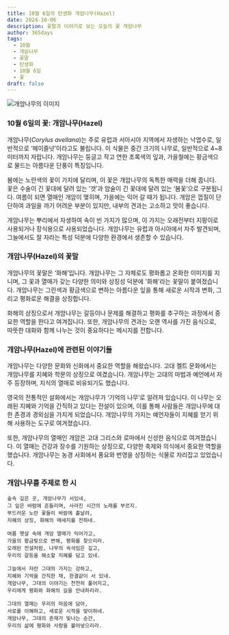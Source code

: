 ```yaml
---
title: 10월 6일의 탄생화 개암나무(Hazel)
date: 2024-10-06
description: 꽃말과 이야기로 보는 오늘의 꽃 개암나무
author: 365days
tags:
  - 10월
  - 개암나무
  - 꽃말
  - 탄생화
  - 10월 6일
  - 꽃
draft: false
---
```



![개암나무의 이미지](https://cdn.pixabay.com/photo/2019/03/25/18/37/hazel-flowers-4081036_1280.jpg#center)


### 10월 6일의 꽃: 개암나무(Hazel)

개암나무(*Corylus avellana*)는 주로 유럽과 서아시아 지역에서 자생하는 낙엽수로, 일반적으로 ‘헤이즐넛’이라고도 불립니다. 이 식물은 중간 크기의 나무로, 일반적으로 4~8미터까지 자랍니다. 개암나무는 둥글고 작고 연한 초록색의 잎과, 가을철에는 황금색으로 물드는 아름다운 단풍이 특징입니다.

봄에는 노란색의 꽃이 가지에 달리며, 이 꽃은 개암나무의 독특한 매력을 더해 줍니다. 꽃은 수술이 긴 꽃대에 달려 있는 ‘갯’과 암술이 긴 꽃대에 달려 있는 ‘봄꽃’으로 구분됩니다. 여름이 되면 열매인 개암이 맺히며, 가을에는 익어 갈 때가 됩니다. 개암은 껍질이 단단하여 과일을 까기 어려운 부분이 있지만, 내부의 견과는 고소하고 맛이 좋습니다.

개암나무는 뿌리에서 자생하여 속이 빈 가지가 많으며, 이 가지는 오래전부터 지팡이로 사용되거나 장식용으로 사용되었습니다. 개암나무는 유럽과 아시아에서 자주 발견되며, 그늘에서도 잘 자라는 특성 덕분에 다양한 환경에서 생존할 수 있습니다.

### 개암나무(Hazel)의 꽃말

개암나무의 꽃말은 ‘화해’입니다. 개암나무는 그 자체로도 평화롭고 온화한 이미지를 지니며, 그 꽃과 열매가 갖는 다양한 의미와 상징성 덕분에 '화해'라는 꽃말이 붙여졌습니다. 개암나무는 그린색과 황금색으로 변하는 아름다운 잎을 통해 새로운 시작과 변화, 그리고 평화로운 해결을 상징합니다.

화해의 상징으로서 개암나무는 갈등이나 문제를 해결하고 평화를 추구하는 과정에서 중요한 역할을 한다고 여겨집니다. 또한, 개암나무의 견과는 오랜 역사를 가진 음식으로, 따뜻한 대화와 함께 나누는 것이 중요하다는 메시지를 전합니다.

### 개암나무(Hazel)에 관련된 이야기들

개암나무는 다양한 문화와 신화에서 중요한 역할을 해왔습니다. 고대 켈트 문화에서는 개암나무를 지혜와 학문의 상징으로 여겼습니다. 개암나무는 고대의 마법과 예언에서 자주 등장하며, 지식의 열매로 비유되기도 했습니다. 

영국의 전통적인 설화에서는 개암나무가 ‘기억의 나무’로 알려져 있습니다. 이 나무는 오래된 지혜와 기억을 간직하고 있다는 전설이 있으며, 이를 통해 사람들은 개암나무에 대한 존경과 경외심을 가지게 되었습니다. 개암나무의 가지는 예언자들이 지혜를 얻기 위해 사용하는 도구로 여겨졌습니다.

또한, 개암나무의 열매인 개암은 고대 그리스와 로마에서 신성한 음식으로 여겨졌습니다. 이 열매는 건강과 장수를 기원하는 상징으로, 다양한 축제와 의식에서 중요한 역할을 했습니다. 개암나무는 농경 사회에서 풍요와 번영을 상징하는 식물로 자리잡고 있었습니다.

### 개암나무를 주제로 한 시

	숲속 깊은 곳, 개암나무가 서있네,
	그 잎은 바람에 흔들리며, 사라진 시간의 노래를 부르지.
	부드러운 노란 꽃들이 바람에 흩날려,
	지혜의 상징, 화해의 메세지를 전하네.
	
	여름 햇살 속에 개암 열매가 익어가고,
	가을의 황금빛으로 변해, 평화를 찾으리라.
	오래된 전설처럼, 나무의 속삭임은 깊고,
	우리의 갈등을 해소할 지혜를 담고 있네.
	
	그늘에서 자란 그대의 가지는 강하고,
	지혜와 기억을 간직한 채, 한결같이 서 있네.
	개암나무, 그대의 이야기는 천천히 풀어지고,
	우리에게 평화와 화해의 길을 안내하리라.
	
	그대의 열매는 우리의 마음에 담아,
	서로를 이해하고, 새로운 시작을 맞이하네.
	개암나무, 그대의 존재가 빛나는 순간,
	우리의 삶에 평화와 사랑을 불어넣으리라.